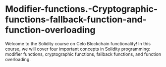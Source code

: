 # Modifier-functions.-Cryptographic-functions-fallback-function-and-function-overloading
Welcome to the Solidity course on Celo Blockchain functionality! In this course, we will cover four important concepts in Solidity programming: modifier functions, cryptographic functions, fallback functions, and function overloading.
